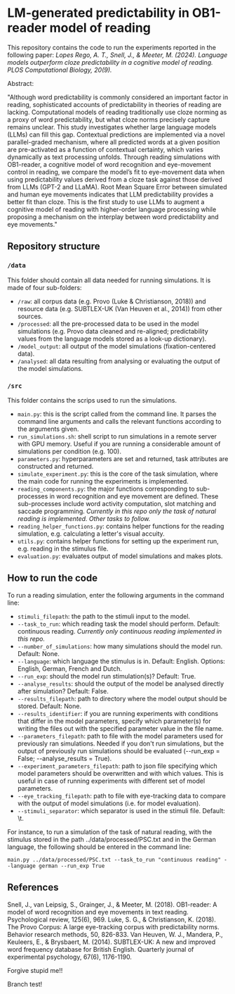 # LM-generated predictability in OB1-reader model of reading

This repository contains the code to run the experiments reported in the following paper: *Lopes Rego, A. T., Snell, J., & Meeter, M. (2024). Language models outperform cloze predictability in a cognitive model of reading. PLOS Computational Biology, 20(9).* 

Abstract:

"Although word predictability is commonly considered an important factor in reading, sophisticated accounts of predictability in theories of reading are lacking. Computational models of reading traditionally use cloze norming as a proxy of word predictability, but what cloze norms precisely capture remains unclear. This study investigates whether large language models (LLMs) can fill this gap. Contextual predictions are implemented via a novel parallel-graded mechanism, where all predicted words at a given position are pre-activated as a function of contextual certainty, which varies dynamically as text processing unfolds. Through reading simulations with OB1-reader, a cognitive model of word recognition and eye-movement control in reading, we compare the model’s fit to eye-movement data when using predictability values derived from a cloze task against those derived from LLMs (GPT-2 and LLaMA). Root Mean Square Error between simulated and human eye movements indicates that LLM predictability provides a better fit than cloze. This is the first study to use LLMs to augment a cognitive model of reading with higher-order language processing while proposing a mechanism on the interplay between word predictability and eye movements."

## Repository structure

### `/data`

This folder should contain all data needed for running simulations. It is made of four sub-folders:

* `/raw`: all corpus data (e.g. Provo (Luke & Christianson, 2018)) and resource data (e.g. SUBTLEX-UK (Van Heuven et al., 2014)) from other sources.
* `/processed`: all the pre-processed data to be used in the model simulations (e.g. Provo data cleaned and re-aligned; predictability values from the language models stored as a look-up dictionary).
* `/model_output`: all output of the model simulations (fixation-centered data).
* `/analysed`: all data resulting from analysing or evaluating the output of the model simulations.

### `/src`

This folder contains the scrips used to run the simulations. 

* `main.py`: this is the script called from the command line. It parses the command line arguments and calls the relevant functions according to the arguments given.
* `run_simulations.sh`: shell script to run simulations in a remote server with GPU memory. Useful if you are running a considerable amount of simulations per condition (e.g. 100).
* `parameters.py`: hyperparameters are set and returned, task attributes are constructed and returned.
* `simulate_experiment.py`: this is the core of the task simulation, where the main code for running the experiments is implemented.
* `reading_components.py`: the major functions corresponding to sub-processes in word recognition and eye movement are defined. These sub-processes include word activity computation, slot matching and saccade programming. *Currently in this repo only the task of natural reading is implemented. Other tasks to follow.*
* `reading_helper_functions.py`: contains helper functions for the reading simulation, e.g. calculating a letter's visual accuity.
* `utils.py`: contains helper functions for setting up the experiment run, e.g. reading in the stimulus file.
* `evaluation.py`: evaluates output of model simulations and makes plots.

## How to run the code

To run a reading simulation, enter the following arguments in the command line:
* `stimuli_filepath`: the path to the stimuli input to the model.
* `--task_to_run`: which reading task the model should perform. Default: continuous reading. *Currently only continuous reading implemented in this repo.*
* `--number_of_simulations`: how many simulations should the model run. Default: None. 
* `--language`: which language the stimulus is in. Default: English. Options: English, German, French and Dutch.
* `--run_exp`: should the model run stimulation(s)? Default: True.
* `--analyse_results`: should the output of the model be analysed directly after simulation? Default: False.
* `--results_filepath`: path to directory where the model output should be stored. Default: None.
* `--results_identifier`: if you are running experiments with conditions that differ in the model parameters, specify which parameter(s) for writing the files out with the specified parameter value in the file name.
* `--parameters_filepath`: path to file with the model parameters used for previously ran simulations. Needed if you don't run simulations, but the output of previously run simulations should be evaluated (--run_exp = False; --analyse_results = True).
* `--experiment_parameters_filepath`: path to json file specifying which model parameters should be overwritten and with which values. This is useful in case of running experiments with different set of model parameters.
* `--eye_tracking_filepath`: path to file with eye-tracking data to compare with the output of model simulations (i.e. for model evaluation).
* `--stimuli_separator`: which separator is used in the stimuli file. Default: \t.

For instance, to run a simulation of the task of natural reading, with the stimulus stored in the path ../data/processed/PSC.txt and in the German language, the following should be entered in the command line:

`main.py ../data/processed/PSC.txt --task_to_run "continuous reading" --language german --run_exp True`

## References

Snell, J., van Leipsig, S., Grainger, J., & Meeter, M. (2018). OB1-reader: A model of word recognition and eye movements in text reading. Psychological review, 125(6), 969.
Luke, S. G., & Christianson, K. (2018). The Provo Corpus: A large eye-tracking corpus with predictability norms. Behavior research methods, 50, 826-833.
Van Heuven, W. J., Mandera, P., Keuleers, E., & Brysbaert, M. (2014). SUBTLEX-UK: A new and improved word frequency database for British English. Quarterly journal of experimental psychology, 67(6), 1176-1190.

Forgive stupid me!!

Branch test!